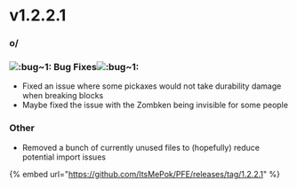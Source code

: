 # v1.2.2.1

### o/

### <img src="https://cdn.discordapp.com/emojis/1256350899933151273.webp?size=56&#x26;quality=lossless" alt=":bug~1:" data-size="line"> **Bug Fixes**<img src="https://cdn.discordapp.com/emojis/1256350899933151273.webp?size=56&#x26;quality=lossless" alt=":bug~1:" data-size="line">

* Fixed an issue where some pickaxes would not take durability damage when breaking blocks
* Maybe fixed the issue with the Zombken being invisible for some people

### **Other**

* Removed a bunch of currently unused files to (hopefully) reduce potential import issues



{% embed url="https://github.com/ItsMePok/PFE/releases/tag/1.2.2.1" %}
